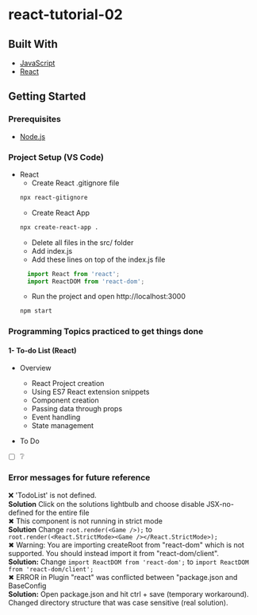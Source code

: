 # react-tutorial-02  


## Built With  
* [JavaScript](https://developer.mozilla.org/en-US/docs/Web/JavaScript// "JavaScript documentation")  
* [React](https://reactjs.org// "React Documentation")  

## Getting Started  
### Prerequisites
* [Node.js](https://nodejs.org/en/ "Download Node.js 16.15.0 LTS")  

### Project Setup (VS Code)
* React  
  * Create React .gitignore file  
  ```bash
  npx react-gitignore
  ``` 
  * Create React App  
  ```bash
  npx create-react-app .
  ```   
  * Delete all files in the src/ folder  
  * Add index.js  
  * Add these lines on top of the index.js file  
  ```js
    import React from 'react';
    import ReactDOM from 'react-dom';
  ```  
  * Run the project and open http://localhost:3000
  ```bash
  npm start
  ```   

### Programming Topics practiced to get things done  
#### 1- To-do List (React)  
* Overview  
  * React Project creation
  * Using ES7 React extension snippets  
  * Component creation  
  * Passing data through props  
  * Event handling  
  * State management 

* To Do  
- [ ] ❔

### Error messages for future reference  
❌ 'TodoList' is not defined.  
**Solution** Click on the solutions lightbulb and choose disable JSX-no-defined for the entire file  
✖ This component is not running in strict mode  
**Solution**  Change ```root.render(<Game />);``` to ```  root.render(<React.StrictMode><Game /></React.StrictMode>);```  
✖ Warning: You are importing createRoot from "react-dom" which is not supported. You should instead import it from "react-dom/client".  
**Solution:** Change ```import ReactDOM from 'react-dom';``` to ```import ReactDOM from 'react-dom/client';```  
✖ ERROR in Plugin "react" was conflicted between "package.json and BaseConfig  
**Solution:** Open package.json and hit ctrl + save (temporary workaround). Changed directory structure that was case sensitive (real solution).     
  
